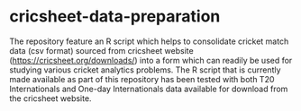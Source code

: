 # cricsheet-data-preparation
The repository feature an R script which helps to consolidate cricket match data (csv format) sourced from cricsheet website (https://cricsheet.org/downloads/) into a form which can readily be used for studying various cricket analytics problems. 
The R script that is currently made available as part of this repository has been tested with both T20 Internationals and One-day Internationals data available for download from the cricsheet website.
